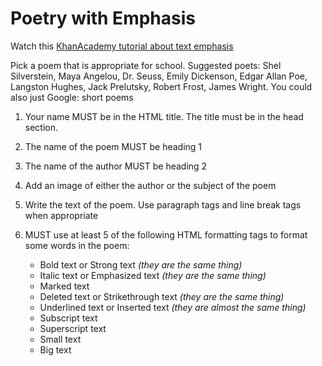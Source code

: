 # Poetry with Emphasis

Watch this [KhanAcademy tutorial about text emphasis](https://www.khanacademy.org/computing/hour-of-code/hour-of-html/pt/html-text-emphasis)

Pick a poem that is appropriate for school. Suggested poets: Shel Silverstein, Maya Angelou, Dr. Seuss, Emily Dickenson, Edgar Allan Poe, Langston Hughes, Jack Prelutsky, Robert Frost, James Wright. You could also just Google: short poems

1) Your name MUST be in the HTML title. The title must be in the head section.

2) The name of the poem MUST be heading 1

3) The name of the author MUST be heading 2

4) Add an image of either the author or the subject of the poem

5) Write the text of the poem. Use paragraph tags and line break tags when appropriate

6) MUST use at least 5 of the following HTML formatting tags to format some words in the poem:
    - Bold text or Strong text *(they are the same thing)*
    - Italic text or Emphasized text *(they are the same thing)*
    - Marked text
    - Deleted text or Strikethrough text *(they are the same thing)*
    - Underlined text or Inserted text *(they are almost the same thing)*
    - Subscript text
    - Superscript text
    - Small text
    - Big text
  
  
